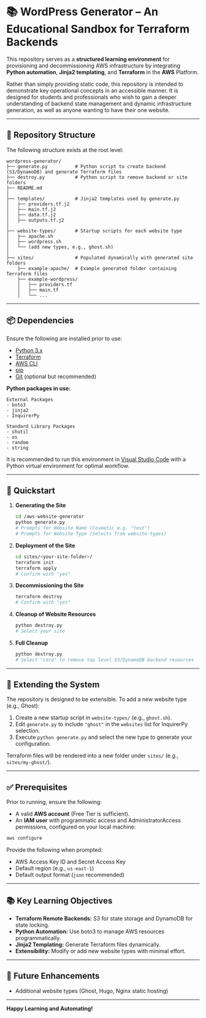 # 📚 WordPress Generator – An Educational Sandbox for Terraform Backends

This repository serves as a **structured learning environment** for provisioning and decommissioning AWS infrastructure by integrating **Python automation**, **Jinja2 templating**, and **Terraform** in the **AWS** Platform.

Rather than simply providing static code, this repository is intended to demonstrate key operational concepts in an accessible manner. It is designed for students and professionals who wish to gain a deeper understanding of backend state management and dynamic infrastructure generation, as well as anyone wanting to have their one website.

---

## 🌋 Repository Structure

The following structure exists at the root level:

```
wordpress-generator/
├── generate.py          # Python script to create backend (S3/DynamoDB) and generate Terraform files
├── destroy.py           # Python script to remove backend or site folders
├── README.md
│
├── templates/           # Jinja2 templates used by generate.py
│   ├── providers.tf.j2
│   ├── main.tf.j2
│   ├── data.tf.j2
│   ├── outputs.tf.j2
│
├── website-types/       # Startup scripts for each website type
│   ├── apache.sh
│   ├── wordpress.sh
│   └── (add new types, e.g., ghost.sh)
│
├── sites/               # Populated dynamically with generated site folders
    ├── example-apache/  # Example generated folder containing Terraform files
    ├── example-wordpress/
    │   ├── providers.tf
    │   ├── main.tf
    │   └── ...
```

---

## 📦 Dependencies

Ensure the following are installed prior to use:

- [Python 3.x](https://www.python.org/downloads/)
- [Terraform](https://developer.hashicorp.com/terraform/install)
- [AWS CLI](https://docs.aws.amazon.com/cli/latest/userguide/install-cliv2.html)
- [pip](https://pip.pypa.io/en/stable/installation/)
- [Git](https://git-scm.com/) (optional but recommended)

**Python packages in use:**

```
External Packages
- boto3
- jinja2
- InquirerPy

Standard Library Packages
- shutil
- os
- random
- string
```

It is recommended to run this environment in [Visual Studio Code](https://code.visualstudio.com/) with a Python virtual environment for optimal workflow.

---

## 🚀 Quickstart

1. **Generating the Site**

    ```bash
    cd /aws-website-generator
    python generate.py
   # Prompts for Website Name (Cosmetic e.g. "test")
   # Prompts for Website Type (Selects from website-types)
   ```
    
2. **Deployment of the Site**

   ```bash
   cd sites/<your-site-folder>/
   terraform init
   terraform apply
   # Confirm with "yes"
   ```

3. **Decommissioning the Site**

   ```bash
   terraform destroy
   # Confirm with "yes"
   ```

4. **Cleanup of Website Resources**

   ```bash
   python destroy.py
   # Select your site
   ```

5. **Full Cleanup**

   ```bash
   python destroy.py
   # Select "core" to remove top level S3/DynamoDB backend resources
   ```

---

## 🔧 Extending the System

The repository is designed to be extensible. To add a new website type (e.g., Ghost):

1. Create a new startup script in `website-types/` (e.g., `ghost.sh`).
2. Edit `generate.py` to include `"ghost"` in the `websites` list for InquirerPy selection.
3. Execute `python generate.py` and select the new type to generate your configuration.

Terraform files will be rendered into a new folder under `sites/` (e.g., `sites/my-ghost/`).

---

## ✅ Prerequisites

Prior to running, ensure the following:

- A valid **AWS account** (Free Tier is sufficient).
- An **IAM user** with programmatic access and AdministratorAccess permissions, configured on your local machine:

```bash
aws configure
```

Provide the following when prompted:

- AWS Access Key ID and Secret Access Key
- Default region (e.g., `us-east-1`)
- Default output format (`json` recommended)

---

## 📚 Key Learning Objectives

- **Terraform Remote Backends:** S3 for state storage and DynamoDB for state locking.
- **Python Automation:** Use boto3 to manage AWS resources programmatically.
- **Jinja2 Templating:** Generate Terraform files dynamically.
- **Extensibility:** Modify or add new website types with minimal effort.

---

## 🌱 Future Enhancements

- Additional website types (Ghost, Hugo, Nginx static hosting)

---

**Happy Learning and Automating!**
